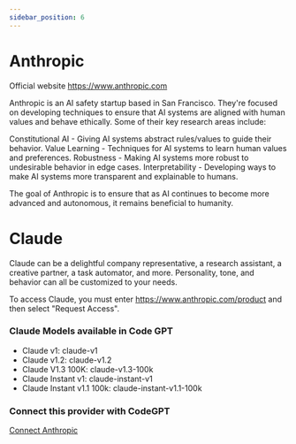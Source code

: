 ```yaml
---
sidebar_position: 6
---
```


# Anthropic

Official website https://www.anthropic.com

Anthropic is an AI safety startup based in San Francisco. They're focused on developing techniques to ensure that AI systems are aligned with human values and behave ethically.
Some of their key research areas include:


Constitutional AI - Giving AI systems abstract rules/values to guide their behavior.
Value Learning - Techniques for AI systems to learn human values and preferences. 
Robustness - Making AI systems more robust to undesirable behavior in edge cases. 
Interpretability - Developing ways to make AI systems more transparent and explainable to humans.


The goal of Anthropic is to ensure that as AI continues to become more advanced and autonomous, it remains beneficial to humanity.

# Claude

Claude can be a delightful company representative, a research assistant, a creative partner, a task automator, and more. Personality, tone, and behavior can all be customized to your needs.

To access Claude, you must enter https://www.anthropic.com/product and then select "Request Access".

### Claude Models available in Code GPT

- Claude v1: claude-v1
- Claude v1.2: claude-v1.2
- Claude V1.3 100K: claude-v1.3-100k
- Claude Instant v1: claude-instant-v1
- Claude Instant v1.1 100k: claude-instant-v1.1-100k

### Connect this provider with CodeGPT

[Connect Anthropic](https://docs.codegpt.co/docs/tutorial-basics/installation#anthropic)